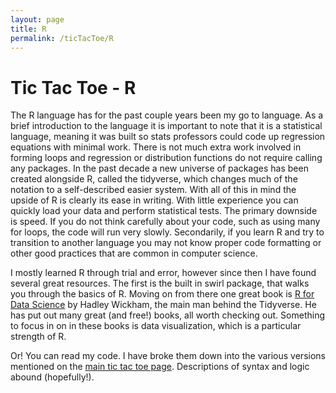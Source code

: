 ```yaml
---
layout: page
title: R
permalink: /ticTacToe/R
---
```


# Tic Tac Toe - R

The R language has for the past couple years been my go to language.  As a brief introduction to the language it is important to note that it is a statistical language, meaning it was built so stats professors could code up regression equations with minimal work.  There is not much extra work involved in forming loops and regression or distribution functions do not require calling any packages.  In the past decade a new universe of packages has been created alongside R, called the tidyverse, which changes much of the notation to a self-described easier system.  With all of this in mind the upside of R is clearly its ease in writing.  With little experience you can quickly load your data and perform statistical tests.  The primary downside is speed.  If you do not think carefully about your code, such as using many for loops, the code will run very slowly.  Secondarily, if you learn R and try to transition to another language you may not know proper code formatting or other good practices that are common in computer science.

I mostly learned R through trial and error, however since then I have found several great resources.  The first is the built in swirl package, that walks you through the basics of R.  Moving on from there one great book is [R for Data Science](https://r4ds.had.co.nz/) by Hadley Wickham, the main man behind the Tidyverse.  He has put out many great (and free!) books, all worth checking out.  Something to focus in on in these books is data visualization, which is a particular strength of R.

Or! You can read my code.  I have broke them down into the various versions mentioned on the [main tic tac toe page](https://kulmsc.github.io/ticTacToe/).  Descriptions of syntax and logic abound (hopefully!).
